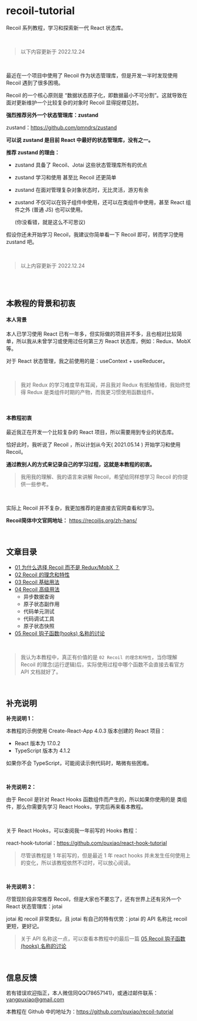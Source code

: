 # recoil-tutorial

Recoil 系列教程，学习和探索新一代 React 状态库。



<br>

> 以下内容更新于 2022.12.24



<br>

最近在一个项目中使用了 Recoil 作为状态管理库，但是开发一半时发现使用 Recoil 遇到了很多困境。

Recoil 的一个核心原则是 “数据状态原子化，即数据最小不可分割”。这就导致在面对更新维护一个比较复杂的对象时 Recoil 显得捉襟见肘。

**强烈推荐另外一个状态管理库：zustand**

zustand：https://github.com/pmndrs/zustand

**可以说 zustand 是目前 React 中最好的状态管理库，没有之一。**

**推荐 zustand 的理由：**

* zustand 具备了 Recoil、Jotai 这些状态管理库所有的优点

* zustand 学习和使用 甚至比 Recoil 还更简单

* zustand 在面对管理复杂对象状态时，无比灵活，游刃有余

* zustand 不仅可以在钩子组件中使用，还可以在类组件中使用，甚至 React 组件之外 (普通 JS) 也可以使用。

  (你没看错，就是这么不可思议)

假设你还未开始学习 Recoil，我建议你简单看一下 Recoil 即可，转而学习使用 zustand 吧。



<br>

> 以上内容更新于 2022.12.24

<br>



<br>

## 本教程的背景和初衷

#### 本人背景

本人已学习使用 React 已有一年多，但实际做的项目并不多，且也相对比较简单，所以我从未曾学习或使用过任何第三方 React 状态库，例如：Redux、MobX 等。

对于 React 状态管理，我之前使用的是：useContext + useReducer。



<br>

> 我对 Redux 的学习难度早有耳闻，并且我对 Redux 有抵触情绪，我始终觉得 Redux 是类组件时期的产物，而我更习惯使用函数组件。



<br>

#### 本教程初衷

最近我正在开发一个比较复杂的 React 项目，所以需要用到专业的状态库。

恰好此时，我听说了 Recoil ，所以计划从今天( 2021.05.14 ) 开始学习和使用 Recoil。

**通过教别人的方式来记录自己的学习过程，这就是本教程的初衷。**

> 我用我的理解、我的语言来讲解 Recoil，希望给同样想学习 Recoil 的你提供一些参考。



<br>

实际上 Recoil 并不复杂，我更加推荐的是直接去官网查看和学习。

**Recoil简体中文官网地址：** https://recoiljs.org/zh-hans/



<br>

## 文章目录

* [01 为什么选择 Recoil 而不是 Redux/MobX ？](https://github.com/puxiao/recoil-tutorial/blob/main/01%20%E4%B8%BA%E4%BB%80%E4%B9%88%E9%80%89%E6%8B%A9%20Recoil%20%E8%80%8C%E4%B8%8D%E6%98%AF%20ReduxMobX%20%EF%BC%9F.md)
* [02 Recoil 的理念和特性](https://github.com/puxiao/recoil-tutorial/blob/main/02%20Recoil%20%E7%9A%84%E7%90%86%E5%BF%B5%E5%92%8C%E7%89%B9%E6%80%A7.md)
* [03 Recoil 基础用法](https://github.com/puxiao/recoil-tutorial/blob/main/03%20Recoil%20%E5%9F%BA%E7%A1%80%E7%94%A8%E6%B3%95.md)
* [04 Recoil 高级用法](https://github.com/puxiao/recoil-tutorial/blob/main/04%20Recoil%20%E9%AB%98%E7%BA%A7%E7%94%A8%E6%B3%95.md)
  * 异步数据查询
  * 原子状态副作用
  * 代码单元测试
  * 代码调试工具
  * 原子状态快照
* [05 Recoil 钩子函数(hooks) 名称的讨论](https://github.com/puxiao/recoil-tutorial/blob/main/05%20Recoil%20%E9%92%A9%E5%AD%90%E5%87%BD%E6%95%B0(hooks)%20%E5%90%8D%E7%A7%B0%E7%9A%84%E8%AE%A8%E8%AE%BA.md)



<br>

> 我认为本教程中，真正有价值的是 `02 Recoil 的理念和特性`，当你理解 Recoil 的理念(运行逻辑)后，实际使用过程中哪个函数不会直接去看官方 API 文档就好了。



<br>

## 补充说明

**补充说明 1：**

本教程的示例使用 Create-React-App 4.0.3 版本创建的 React 项目：

* React 版本为 17.0.2
* TypeScript 版本为 4.1.2

如果你不会 TypeScript，可能阅读示例代码时，略微有些困难。



<br>

**补充说明 2：**

由于 Recoil 是针对 React Hooks 函数组件而产生的，所以如果你使用的是 类组件，那么你需要先学习 React Hooks，学完后再来看本教程。

<br>

关于 React Hooks，可以查阅我一年前写的 Hooks 教程：

react-hook-tutorial：https://github.com/puxiao/react-hook-tutorial

> 尽管该教程是 1 年前写的，但是最近 1 年 react hooks 并未发生任何使用上的变化，所以该教程依然不过时，可以放心阅读。



<br>

**补充说明 3：**

尽管现阶段非常推荐 Recoil，但是大家也不要忘了，还有世界上还有另外一个 React 状态管理库：jotai

jotai 和 recoil 非常类似，且 jotai 有自己的特有优势：jotai 的 API 名称比 recoil 更短，更好记。 

> 关于 API 名称这一点，可以查看本教程中的最后一篇 [05 Recoil 钩子函数(hooks) 名称的讨论](https://github.com/puxiao/recoil-tutorial/blob/main/05%20Recoil%20%E9%92%A9%E5%AD%90%E5%87%BD%E6%95%B0(hooks)%20%E5%90%8D%E7%A7%B0%E7%9A%84%E8%AE%A8%E8%AE%BA.md)



<br>

## 信息反馈

若有错误欢迎指正，本人微信同QQ(78657141)，或通过邮件联系：yangpuxiao@gmail.com

本教程在 Github 中的地址为：https://github.com/puxiao/recoil-tutorial
